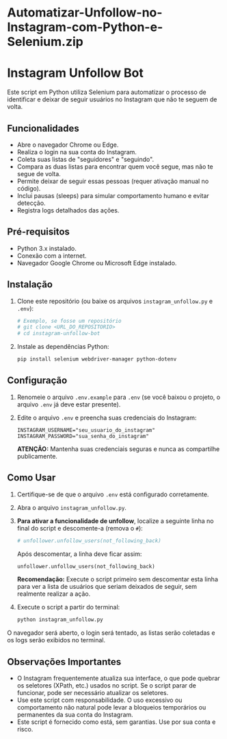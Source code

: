 # Automatizar-Unfollow-no-Instagram-com-Python-e-Selenium.zip

# Instagram Unfollow Bot

Este script em Python utiliza Selenium para automatizar o processo de identificar e deixar de seguir usuários no Instagram que não te seguem de volta.

## Funcionalidades

- Abre o navegador Chrome ou Edge.
- Realiza o login na sua conta do Instagram.
- Coleta suas listas de "seguidores" e "seguindo".
- Compara as duas listas para encontrar quem você segue, mas não te segue de volta.
- Permite deixar de seguir essas pessoas (requer ativação manual no código).
- Inclui pausas (sleeps) para simular comportamento humano e evitar detecção.
- Registra logs detalhados das ações.

## Pré-requisitos

- Python 3.x instalado.
- Conexão com a internet.
- Navegador Google Chrome ou Microsoft Edge instalado.

## Instalação

1. Clone este repositório (ou baixe os arquivos `instagram_unfollow.py` e `.env`):

   ```bash
   # Exemplo, se fosse um repositório
   # git clone <URL_DO_REPOSITORIO>
   # cd instagram-unfollow-bot
   ```

2. Instale as dependências Python:

   ```bash
   pip install selenium webdriver-manager python-dotenv
   ```

## Configuração

1. Renomeie o arquivo `.env.example` para `.env` (se você baixou o projeto, o arquivo `.env` já deve estar presente).

2. Edite o arquivo `.env` e preencha suas credenciais do Instagram:

   ```
   INSTAGRAM_USERNAME="seu_usuario_do_instagram"
   INSTAGRAM_PASSWORD="sua_senha_do_instagram"
   ```

   **ATENÇÃO:** Mantenha suas credenciais seguras e nunca as compartilhe publicamente.

## Como Usar

1. Certifique-se de que o arquivo `.env` está configurado corretamente.

2. Abra o arquivo `instagram_unfollow.py`.

3. **Para ativar a funcionalidade de unfollow**, localize a seguinte linha no final do script e descomente-a (remova o `#`):

   ```python
   # unfollower.unfollow_users(not_following_back)
   ```

   Após descomentar, a linha deve ficar assim:

   ```python
   unfollower.unfollow_users(not_following_back)
   ```

   **Recomendação:** Execute o script primeiro sem descomentar esta linha para ver a lista de usuários que seriam deixados de seguir, sem realmente realizar a ação.

4. Execute o script a partir do terminal:

   ```bash
   python instagram_unfollow.py
   ```

O navegador será aberto, o login será tentado, as listas serão coletadas e os logs serão exibidos no terminal.

## Observações Importantes

- O Instagram frequentemente atualiza sua interface, o que pode quebrar os seletores (XPath, etc.) usados no script. Se o script parar de funcionar, pode ser necessário atualizar os seletores.
- Use este script com responsabilidade. O uso excessivo ou comportamento não natural pode levar a bloqueios temporários ou permanentes da sua conta do Instagram.
- Este script é fornecido como está, sem garantias. Use por sua conta e risco.


